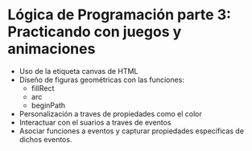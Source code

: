 # Lógica de Programación parte 3: Practicando con juegos y animaciones

* Uso de la etiqueta canvas de HTML
* Diseño de figuras geométricas con las funciones: 
    * fillRect
    * arc
    * beginPath
* Personalización a traves de propiedades como el color
* Interactuar con el suarios a traves de eventos
* Asociar funciones a eventos y capturar propiedades específicas de dichos eventos.